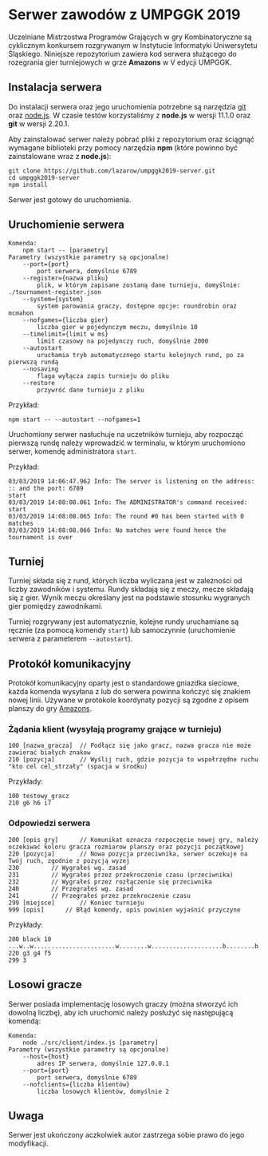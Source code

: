 # Serwer zawodów z UMPGGK 2019

Uczelniane Mistrzostwa Programów Grających w gry Kombinatoryczne są cyklicznym konkursem rozgrywanym w Instytucie Informatyki Uniwersytetu Śląskiego. 
Niniejsze repozytorium zawiera kod serwera służącego do rozegrania gier turniejowych w grze __Amazons__ w V edycji UMPGGK.

## Instalacja serwera

Do instalacji serwera oraz jego uruchomienia potrzebne są narzędzia [git](https://git-scm.com/) oraz [node.js](https://nodejs.org/en/).
W czasie testów korzystaliśmy z __node.js__ w wersji 11.1.0 oraz __git__ w wersji 2.20.1.

Aby zainstalować serwer należy pobrać pliki z repozytorium oraz ściągnąć wymagane biblioteki przy pomocy narzędzia **npm** (które powinno być zainstalowane wraz z __node.js__):
```
git clone https://github.com/lazarow/umpggk2019-server.git
cd umpggk2019-server
npm install
```
Serwer jest gotowy do uruchomienia.

## Uruchomienie serwera

```
Komenda:
    npm start -- [parametry]
Parametry (wszystkie parametry są opcjonalne)
    --port={port}
        port serwera, domyślnie 6789
    --register={nazwa pliku}
        plik, w którym zapisane zostaną dane turnieju, domyślnie: ./tournament-register.json
    --system={system}
        system parowania graczy, dostępne opcje: roundrobin oraz mcmahon
    --nofgames={liczba gier}
        liczba gier w pojedynczym meczu, domyślnie 10
    --timelimit={limit w ms}
        limit czasowy na pojedynczy ruch, domyślnie 2000
    --autostart
        uruchamia tryb automatycznego startu kolejnych rund, po za pierwszą rundą
    --nosaving
        flaga wyłącza zapis turnieju do pliku
    --restore
        przywróć dane turnieju z pliku
```

Przykład:
```
npm start -- --autostart --nofgames=1
```

Uruchomiony serwer nasłuchuje na uczetników turnieju, aby rozpocząć pierwszą rundę należy wprowadzić w terminalu, w którym uruchomiono serwer, komendę administratora `start`.

Przykład:
```
03/03/2019 14:06:47.962 Info: The server is listening on the address: :: and the port: 6789
start
03/03/2019 14:08:08.061 Info: The ADMINISTRATOR's command received: start
03/03/2019 14:08:08.065 Info: The round #0 has been started with 0 matches
03/03/2019 14:08:08.066 Info: No matches were found hence the tournament is over
```

## Turniej

Turniej składa się z rund, których liczba wyliczana jest w zależności od liczby zawodników i systemu. Rundy
składają się z meczy, mecze składają się z gier. Wynik meczu określany jest na podstawie stosunku wygranych gier pomiędzy zawodnikami.

Turniej rozgrywany jest automatycznie, kolejne rundy uruchamiane są ręcznie (za pomocą komendy `start`) lub samoczynnie (uruchomienie serwera z parameterem `--autostart`).

## Protokół komunikacyjny

Protokół komunikacyjny oparty jest o standardowe gniazdka sieciowe, każda komenda wysyłana z lub do serwera powinna kończyć się znakiem nowej linii. Używane w protokole koordynaty pozycji
są zgodne z opisem planszy do gry [Amazons](https://en.wikipedia.org/wiki/Game_of_the_Amazons).

### Żądania klient (wysyłają programy grające w turnieju)

```
100 [nazwa_gracza]	// Podłącz się jako gracz, nazwa gracza nie może zawierać białych znakow
210 [pozycja]		// Wyślij ruch, gdzie pozycja to wspołrzędne ruchu "kto cel cel_strzały" (spacja w środku)
```

Przykłady:
```
100 testowy_gracz
210 g6 h6 i7
```

### Odpowiedzi serwera

```
200 [opis gry]		// Komunikat oznacza rozpoczęcie nowej gry, należy oczekiwać koloru gracza rozmiarow planszy oraz pozycji początkowej
220 [pozycja]		// Nowa pozycja przeciwnika, serwer oczekuje na Twój ruch, zgodnie z pozycją wyzej
230			// Wygrałeś wg. zasad
231			// Wygrałeś przez przekroczenie czasu (przeciwnika)
232			// Wygrałeś przez rozłączenie się przeciwnika
240			// Przegrałeś wg. zasad
241			// Przegrałeś przez przekroczenie czasu
299 [miejsce]		// Koniec turnieju
999 [opis]		// Błąd komendy, opis powinien wyjaśnić przyczyne
```

Przykłady:
```
200 black 10 ...w..w.......................w........w....................b........b.......................b..b...
220 g3 g4 f5
299 3
```

## Losowi gracze

Serwer posiada implementację losowych graczy (można stworzyć ich dowolną liczbę), aby ich uruchomić należy posłużyć się następującą komendą:
```
Komenda:
    node ./src/client/index.js [parametry]
Parametry (wszystkie parametry są opcjonalne)
    --host={host}
        adres IP serwera, domyślnie 127.0.0.1
    --port={port}
        port serwera, domyślnie 6789
    --nofclients={liczba klientów}
        liczba losowych klientów, domyślnie 2
```

## Uwaga

Serwer jest ukończony aczkolwiek autor zastrzega sobie prawo do jego modyfikacji.


